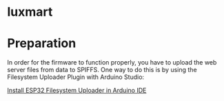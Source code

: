 # luxmart


# Preparation

In order for the firmware to function properly, you have to upload the web server files from data to SPIFFS. One way to do this is by using the Filesystem Uploader Plugin with Arduino Studio:

[Install ESP32 Filesystem Uploader in Arduino IDE](https://randomnerdtutorials.com/install-esp32-filesystem-uploader-arduino-ide/)
